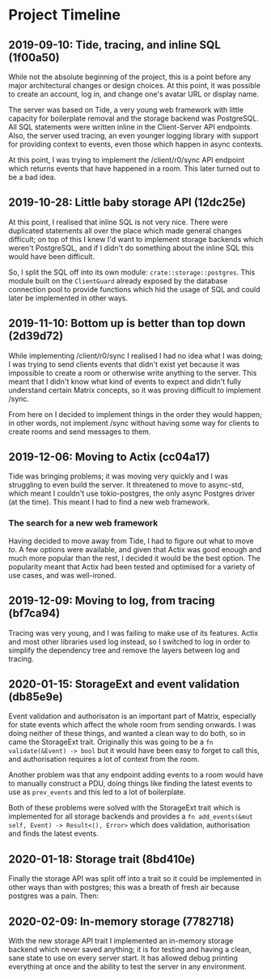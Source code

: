 # Project Timeline
## 2019-09-10: Tide, tracing, and inline SQL (1f00a50)
While not the absolute beginning of the project, this is a point before any major architectural
changes or design choices. At this point, it was possible to create an account, log in, and change
one's avatar URL or display name.

The server was based on Tide, a very young web framework with little capacity for boilerplate
removal and the storage backend was PostgreSQL. All SQL statements were written inline in the
Client-Server API endpoints. Also, the server used tracing, an even younger logging library with
support for providing context to events, even those which happen in async contexts.

At this point, I was trying to implement the /client/r0/sync API endpoint which returns events that
have happened in a room. This later turned out to be a bad idea.

## 2019-10-28: Little baby storage API (12dc25e)
At this point, I realised that inline SQL is not very nice. There were duplicated statements all
over the place which made general changes difficult; on top of this I knew I'd want to implement
storage backends which weren't PostgreSQL, and if I didn't do something about the inline SQL this
would have been difficult.

So, I split the SQL off into its own module: `crate::storage::postgres`. This module built on the
`ClientGuard` already exposed by the database connection pool to provide functions which hid the
usage of SQL and could later be implemented in other ways.

## 2019-11-10: Bottom up is better than top down (2d39d72)
While implementing /client/r0/sync I realised I had no idea what I was doing; I was trying to send
clients events that didn't exist yet because it was impossible to create a room or otherwise write
anything to the server. This meant that I didn't know what kind of events to expect and didn't
fully understand certain Matrix concepts, so it was proving difficult to implement /sync.

From here on I decided to implement things in the order they would happen; in other words, not
implement /sync without having some way for clients to create rooms and send messages to them.

## 2019-12-06: Moving to Actix (cc04a17)
Tide was bringing problems; it was moving very quickly and I was struggling to even build the
server. It threatened to move to async-std, which meant I couldn't use tokio-postgres, the only
async Postgres driver (at the time). This meant I had to find a new web framework.

### The search for a new web framework
Having decided to move away from Tide, I had to figure out what to move *to*. A few options were
available, and given that Actix was good enough and much more popular than the rest, I decided it
would be the best option. The popularity meant that Actix had been tested and optimised for a
variety of use cases, and was well-ironed.

## 2019-12-09: Moving to log, from tracing (bf7ca94)
Tracing was very young, and I was failing to make use of its features. Actix and most other
libraries used log instead, so I switched to log in order to simplify the dependency tree and
remove the layers between log and tracing.

## 2020-01-15: StorageExt and event validation (db85e9e)
Event validation and authorisaton is an important part of Matrix, especially for state events which
affect the whole room from sending onwards. I was doing neither of these things, and wanted a clean
way to do both, so in came the StorageExt trait. Originally this was going to be a
`fn validate(&Event) -> bool` but it would have been easy to forget to call this, and authorisation
requires a lot of context from the room.

Another problem was that any endpoint adding events to a room would have to manually construct a
PDU, doing things like finding the latest events to use as `prev_events` and this led to a lot of
boilerplate.

Both of these problems were solved with the StorageExt trait which is implemented for all storage
backends and provides a `fn add_events(&mut self, Event) -> Result<(), Error>` which does
validation, authorisation and finds the latest events.

## 2020-01-18: Storage trait (8bd410e)
Finally the storage API was split off into a trait so it could be implemented in other ways than
with postgres; this was a breath of fresh air because postgres was a pain. Then:

## 2020-02-09: In-memory storage (7782718)
With the new storage API trait I implemented an in-memory storage backend which never saved
anything; it is for testing and having a clean, sane state to use on every server start. It has
allowed debug printing everything at once and the ability to test the server in any environment.
